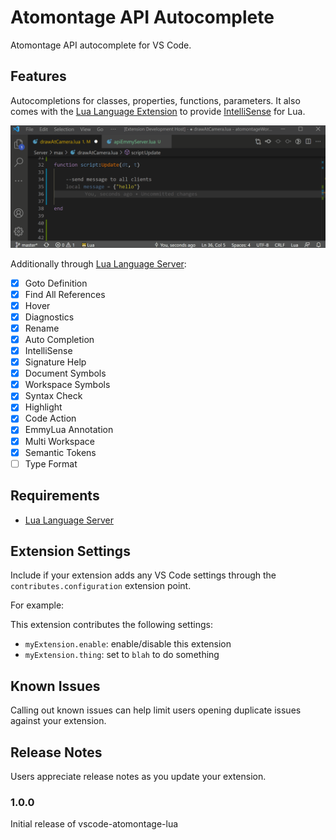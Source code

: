 # Atomontage API Autocomplete

Atomontage API autocomplete for VS Code.

## Features

Autocompletions for classes, properties, functions, parameters. 
It also comes with the [Lua Language Extension](https://marketplace.visualstudio.com/items?itemName=sumneko.lua) to provide [IntelliSense](https://code.visualstudio.com/docs/editor/intellisense) for Lua.

![feature X](images/example.gif)

Additionally through [Lua Language Server](https://marketplace.visualstudio.com/items?itemName=sumneko.lua):

- [x] Goto Definition
- [x] Find All References
- [x] Hover
- [x] Diagnostics
- [x] Rename
- [x] Auto Completion
- [x] IntelliSense
- [x] Signature Help
- [x] Document Symbols
- [x] Workspace Symbols
- [x] Syntax Check
- [x] Highlight
- [x] Code Action
- [x] EmmyLua Annotation
- [x] Multi Workspace
- [x] Semantic Tokens
- [ ] Type Format

## Requirements

* [Lua Language Server](https://marketplace.visualstudio.com/items?itemName=sumneko.lua)

## Extension Settings

Include if your extension adds any VS Code settings through the `contributes.configuration` extension point.

For example:

This extension contributes the following settings:

* `myExtension.enable`: enable/disable this extension
* `myExtension.thing`: set to `blah` to do something

## Known Issues

Calling out known issues can help limit users opening duplicate issues against your extension.

## Release Notes

Users appreciate release notes as you update your extension.

### 1.0.0

Initial release of vscode-atomontage-lua

